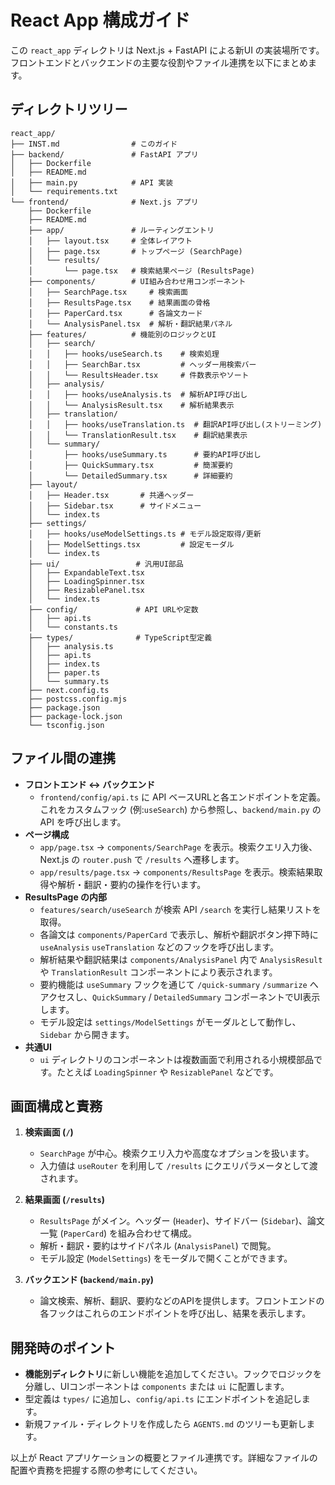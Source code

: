 # React App 構成ガイド

この `react_app` ディレクトリは Next.js + FastAPI による新UI の実装場所です。フロントエンドとバックエンドの主要な役割やファイル連携を以下にまとめます。

## ディレクトリツリー

```
react_app/
├── INST.md                # このガイド
├── backend/               # FastAPI アプリ
│   ├── Dockerfile
│   ├── README.md
│   ├── main.py            # API 実装
│   └── requirements.txt
└── frontend/              # Next.js アプリ
    ├── Dockerfile
    ├── README.md
    ├── app/               # ルーティングエントリ
    │   ├── layout.tsx     # 全体レイアウト
    │   ├── page.tsx       # トップページ (SearchPage)
    │   └── results/
    │       └── page.tsx   # 検索結果ページ (ResultsPage)
    ├── components/        # UI組み合わせ用コンポーネント
    │   ├── SearchPage.tsx     # 検索画面
    │   ├── ResultsPage.tsx    # 結果画面の骨格
    │   ├── PaperCard.tsx      # 各論文カード
    │   └── AnalysisPanel.tsx  # 解析・翻訳結果パネル
    ├── features/          # 機能別のロジックとUI
    │   ├── search/
    │   │   ├── hooks/useSearch.ts    # 検索処理
    │   │   ├── SearchBar.tsx         # ヘッダー用検索バー
    │   │   └── ResultsHeader.tsx     # 件数表示やソート
    │   ├── analysis/
    │   │   ├── hooks/useAnalysis.ts  # 解析API呼び出し
    │   │   └── AnalysisResult.tsx    # 解析結果表示
    │   ├── translation/
    │   │   ├── hooks/useTranslation.ts  # 翻訳API呼び出し(ストリーミング)
    │   │   └── TranslationResult.tsx    # 翻訳結果表示
    │   └── summary/
    │       ├── hooks/useSummary.ts      # 要約API呼び出し
    │       ├── QuickSummary.tsx         # 簡潔要約
    │       └── DetailedSummary.tsx      # 詳細要約
    ├── layout/
    │   ├── Header.tsx       # 共通ヘッダー
    │   ├── Sidebar.tsx      # サイドメニュー
    │   └── index.ts
    ├── settings/
    │   ├── hooks/useModelSettings.ts # モデル設定取得/更新
    │   ├── ModelSettings.tsx         # 設定モーダル
    │   └── index.ts
    ├── ui/                 # 汎用UI部品
    │   ├── ExpandableText.tsx
    │   ├── LoadingSpinner.tsx
    │   ├── ResizablePanel.tsx
    │   └── index.ts
    ├── config/             # API URLや定数
    │   ├── api.ts
    │   └── constants.ts
    ├── types/              # TypeScript型定義
    │   ├── analysis.ts
    │   ├── api.ts
    │   ├── index.ts
    │   ├── paper.ts
    │   └── summary.ts
    ├── next.config.ts
    ├── postcss.config.mjs
    ├── package.json
    ├── package-lock.json
    └── tsconfig.json
```

## ファイル間の連携

- **フロントエンド ↔ バックエンド**
  - `frontend/config/api.ts` に API ベースURLと各エンドポイントを定義。これをカスタムフック (例:`useSearch`) から参照し、`backend/main.py` の API を呼び出します。
- **ページ構成**
  - `app/page.tsx` → `components/SearchPage` を表示。検索クエリ入力後、Next.js の `router.push` で `/results` へ遷移します。
  - `app/results/page.tsx` → `components/ResultsPage` を表示。検索結果取得や解析・翻訳・要約の操作を行います。
- **ResultsPage の内部**
  - `features/search/useSearch` が検索 API `/search` を実行し結果リストを取得。
  - 各論文は `components/PaperCard` で表示し、解析や翻訳ボタン押下時に `useAnalysis` `useTranslation` などのフックを呼び出します。
  - 解析結果や翻訳結果は `components/AnalysisPanel` 内で `AnalysisResult` や `TranslationResult` コンポーネントにより表示されます。
  - 要約機能は `useSummary` フックを通じて `/quick-summary` `/summarize` へアクセスし、`QuickSummary` / `DetailedSummary` コンポーネントでUI表示します。
  - モデル設定は `settings/ModelSettings` がモーダルとして動作し、`Sidebar` から開きます。
- **共通UI**
  - `ui` ディレクトリのコンポーネントは複数画面で利用される小規模部品です。たとえば `LoadingSpinner` や `ResizablePanel` などです。

## 画面構成と責務

1. **検索画面 (`/`)**
   - `SearchPage` が中心。検索クエリ入力や高度なオプションを扱います。
   - 入力値は `useRouter` を利用して `/results` にクエリパラメータとして渡されます。

2. **結果画面 (`/results`)**
   - `ResultsPage` がメイン。ヘッダー (`Header`)、サイドバー (`Sidebar`)、論文一覧 (`PaperCard`) を組み合わせて構成。
   - 解析・翻訳・要約はサイドパネル (`AnalysisPanel`) で閲覧。
   - モデル設定 (`ModelSettings`) をモーダルで開くことができます。

3. **バックエンド (`backend/main.py`)**
   - 論文検索、解析、翻訳、要約などのAPIを提供します。フロントエンドの各フックはこれらのエンドポイントを呼び出し、結果を表示します。

## 開発時のポイント

- **機能別ディレクトリ**に新しい機能を追加してください。フックでロジックを分離し、UIコンポーネントは `components` または `ui` に配置します。
- 型定義は `types/` に追加し、`config/api.ts` にエンドポイントを追記します。
- 新規ファイル・ディレクトリを作成したら `AGENTS.md` のツリーも更新します。

以上が React アプリケーションの概要とファイル連携です。詳細なファイルの配置や責務を把握する際の参考にしてください。

